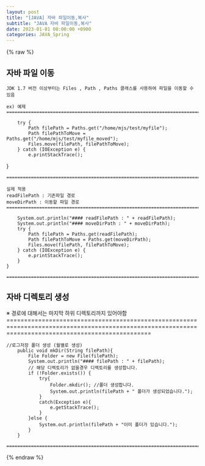 ```yaml
---
layout: post
title: "[JAVA] 자바 파일이동,복사"
subtitle: "JAVA 자바 파일이동,복사"
date: 2023-01-01 00:00:00 +0900
categories: JAVA_Spring
---
```

{% raw %}
## 자바 파일 이동  
  
	JDK 1.7 버전 이상부터는 Files , Path , Paths 클래스를 사용하여 파일을 이동할 수 있음  
  
	ex) 예제  
	=====================================================================================================================================================  
  
		try {  
			Path filePath = Paths.get("/home/mjs/test/myfile");  
			Path filePathToMove = Paths.get("/home/mjs/test/myfile_moved");  
			Files.move(filePath, filePathToMove);  
		} catch (IOException e) {  
			e.printStackTrace();  
}  
  
	=====================================================================================================================================================  
  
	실제 적용  
	readFilePath : 기존파일 경로  
	moveDirPath : 이동할 파일 경로  
	=====================================================================================================================================================  
  
        System.out.println("#### readFilePath : " + readFilePath);  
        System.out.println("#### moveDirPath : " + moveDirPath);  
        try {  
            Path filePath = Paths.get(readFilePath);  
            Path filePathToMove = Paths.get(moveDirPath);  
            Files.move(filePath, filePathToMove);  
        } catch (IOException e) {  
            e.printStackTrace();  
        }  
    }  
  
	=====================================================================================================================================================  
  
## 자바 디렉토리 생성  
  
※ 경로에 대해서는 마지막 하위 디렉토리까지 있어야함  
	=====================================================================================================================================================  
  
	//로그저장 폴더 생성 (월별로 생성)  
		public void mkDir(String filePath){  
			File Folder = new File(filePath);  
			System.out.println("#### filePath : " + filePath);  
			// 해당 디렉토리가 없을경우 디렉토리를 생성합니다.  
			if (!Folder.exists()) {  
				try{  
					Folder.mkdir(); //폴더 생성합니다.  
					System.out.println(filePath + " 폴더가 생성되었습니다.");  
				}  
				catch(Exception e){  
					e.getStackTrace();  
				}  
			}else {  
				System.out.println(filePath + "이미 폴더가 있습니다.");  
			}  
		}  
  
	=====================================================================================================================================================                                                                                                                                                                                                                                                                                                                                                                                                                                                                                                                                                                                                                                                                                                                                                                                                                                                                                                                                                                                                                                                                                                                                                                                                                                                                                                                                                                                                                                                                                                                                                                                                                                                                                                                                                                                                                                                                                                                                                                                                                                                                                                                                                                                                                                                                                                                                                                                                                                                                                          

{% endraw %}
